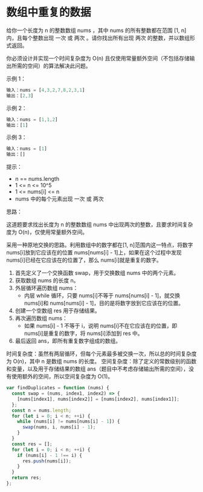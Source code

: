 # 数组中重复的数据

给你一个长度为 n 的整数数组 nums ，其中 nums 的所有整数都在范围 [1, n] 内，且每个整数出现 一次 或 两次 。请你找出所有出现 两次 的整数，并以数组形式返回。

你必须设计并实现一个时间复杂度为 O(n) 且仅使用常量额外空间（不包括存储输出所需的空间）的算法解决此问题。

示例 1：

```js
输入：nums = [4,3,2,7,8,2,3,1]
输出：[2,3]
```

示例 2：

```js
输入：nums = [1,1,2]
输出：[1]
```

示例 3：

```js
输入：nums = [1]
输出：[]
```

提示：

- n == nums.length
- 1 <= n <= 10^5
- 1 <= nums[i] <= n
- nums 中的每个元素出现 一次 或 两次

思路：

这道题要求找出长度为 n 的整数数组 nums 中出现两次的整数，且要求时间复杂度为 O(n)，仅使用常量额外空间。

采用一种原地交换的思路。利用数组中的数字都在[1, n]范围内这一特点，将数字 nums[i]放到它应该在的位置 nums[nums[i] - 1]上，如果在这个过程中发现 nums[i]已经在它应该在的位置了，那么 nums[i]就是重复的数字。

1. 首先定义了一个交换函数 swap，用于交换数组 nums 中的两个元素。
2. 获取数组 nums 的长度 n。
3. 外层循环遍历数组 nums：
   - 内层 while 循环，只要 nums[i]不等于 nums[nums[i] - 1]，就交换 nums[i]和 nums[nums[i] - 1]，目的是将数字放到它应该在的位置。
4. 创建一个空数组 res 用于存储结果。
5. 再次遍历数组 nums：
   - 如果 nums[i] - 1 不等于 i，说明 nums[i]不在它应该在的位置，即 nums[i]是重复的数字，将 nums[i]添加到 res 中。
6. 最后返回 ans，即所有重复数字组成的数组。

时间复杂度：虽然有两层循环，但每个元素最多被交换一次，所以总的时间复杂度为 O(n)，其中 n 是数组 nums 的长度。
空间复杂度：除了定义的常数级别的函数和变量，以及用于存储结果的数组 ans（题目中不考虑存储输出所需的空间），没有使用额外的空间，所以空间复杂度为 O(1)。

```js
var findDuplicates = function (nums) {
  const swap = (nums, index1, index2) => {
    [nums[index1], nums[index2]] = [nums[index2], nums[index1]];
  };
  const n = nums.length;
  for (let i = 0; i < n; ++i) {
    while (nums[i] != nums[nums[i] - 1]) {
      swap(nums, i, nums[i] - 1);
    }
  }
  const res = [];
  for (let i = 0; i < n; ++i) {
    if (nums[i] - 1 !== i) {
      res.push(nums[i]);
    }
  }
  return res;
};
```
